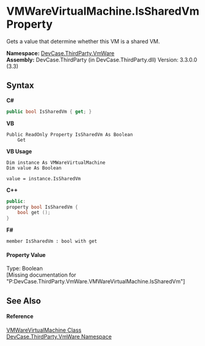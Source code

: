 # VMWareVirtualMachine.IsSharedVm Property 
 

Gets a value that determine whether this VM is a shared VM.

**Namespace:**&nbsp;<a href="N_DevCase_ThirdParty_VmWare">DevCase.ThirdParty.VmWare</a><br />**Assembly:**&nbsp;DevCase.ThirdParty (in DevCase.ThirdParty.dll) Version: 3.3.0.0 (3.3)

## Syntax

**C#**<br />
``` C#
public bool IsSharedVm { get; }
```

**VB**<br />
``` VB
Public ReadOnly Property IsSharedVm As Boolean
	Get
```

**VB Usage**<br />
``` VB Usage
Dim instance As VMWareVirtualMachine
Dim value As Boolean

value = instance.IsSharedVm

```

**C++**<br />
``` C++
public:
property bool IsSharedVm {
	bool get ();
}
```

**F#**<br />
``` F#
member IsSharedVm : bool with get

```


#### Property Value
Type: Boolean<br />\[Missing <value> documentation for "P:DevCase.ThirdParty.VmWare.VMWareVirtualMachine.IsSharedVm"\]

## See Also


#### Reference
<a href="T_DevCase_ThirdParty_VmWare_VMWareVirtualMachine">VMWareVirtualMachine Class</a><br /><a href="N_DevCase_ThirdParty_VmWare">DevCase.ThirdParty.VmWare Namespace</a><br />